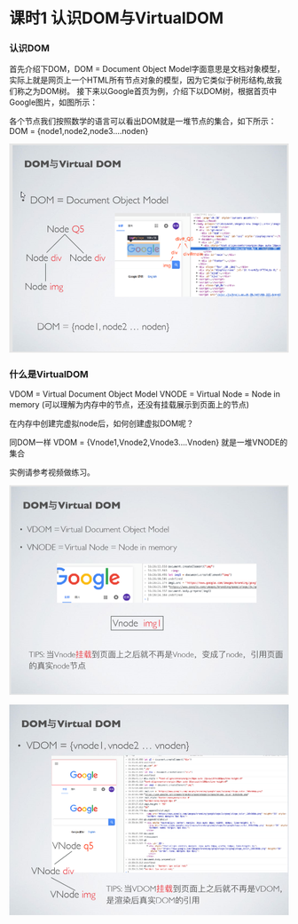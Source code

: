 # 课时1  认识DOM与VirtualDOM

### 认识DOM
首先介绍下DOM，DOM = Document Object Model字面意思是文档对象模型，实际上就是网页上一个HTML所有节点对象的模型，因为它类似于树形结构,故我们称之为DOM树。
接下来以Google首页为例，介绍下以DOM树，根据首页中Google图片，如图所示：

各个节点我们按照数学的语言可以看出DOM就是一堆节点的集合，如下所示：
DOM = {node1,node2,node3....noden}

![](1.png)

### 什么是VirtualDOM
VDOM = Virtual Document Object Model
VNODE = Virtual Node = Node in memory (可以理解为内存中的节点，还没有挂载展示到页面上的节点)

在内存中创建完虚拟node后，如何创建虚拟DOM呢？

同DOM一样 VDOM = {Vnode1,Vnode2,Vnode3....Vnoden} 就是一堆VNODE的集合

实例请参考视频做练习。

![](2.png)

![](3.png)